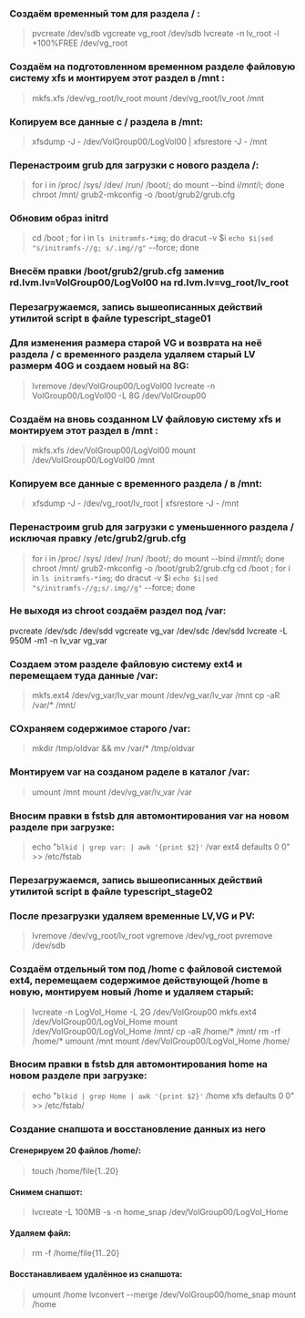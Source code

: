 ### Создаём временный том для раздела / :
>pvcreate /dev/sdb
>vgcreate vg_root /dev/sdb
>lvcreate -n lv_root -l +100%FREE /dev/vg_root

### Создаём на подготовленном временном разделе файловую систему xfs и монтируем этот раздел в /mnt :
>mkfs.xfs /dev/vg_root/lv_root
>mount /dev/vg_root/lv_root /mnt

### Копируем все данные с / раздела в /mnt:
>xfsdump -J - /dev/VolGroup00/LogVol00 | xfsrestore -J - /mnt

### Перенастроим grub для загрузки с нового раздела /:

>for i in /proc/ /sys/ /dev/ /run/ /boot/; do mount --bind $i /mnt/$i; done
>chroot /mnt/
>grub2-mkconfig -o /boot/grub2/grub.cfg

### Обновим образ initrd
>cd /boot ; for i in `ls initramfs-*img`; do dracut -v $i `echo $i|sed "s/initramfs-//g; s/.img//g"` --force; done

### Внесём правки /boot/grub2/grub.cfg заменив rd.lvm.lv=VolGroup00/LogVol00 на rd.lvm.lv=vg_root/lv_root

### Перезагружаемся, запись вышеописанных действий утилитой script  в файле typescript_stage01

### Для изменения размера старой VG и возврата на неё раздела / с временного раздела удаляем старый LV размерм 40G и создаем новый на 8G:
>lvremove /dev/VolGroup00/LogVol00
>lvcreate -n VolGroup00/LogVol00 -L 8G /dev/VolGroup00

### Создаём на вновь созданном LV файловую систему xfs и монтируем этот раздел в /mnt :
>mkfs.xfs /dev/VolGroup00/LogVol00
>mount /dev/VolGroup00/LogVol00 /mnt

### Копируем все данные с временного раздела / в /mnt:
>xfsdump -J - /dev/vg_root/lv_root | xfsrestore -J - /mnt

### Перенастроим grub для загрузки с уменьшенного раздела / исключая правку /etc/grub2/grub.cfg
>for i in /proc/ /sys/ /dev/ /run/ /boot/; do mount --bind $i /mnt/$i; done
>chroot /mnt/
>grub2-mkconfig -o /boot/grub2/grub.cfg
>cd /boot ; for i in `ls initramfs-*img`; do dracut -v $i `echo $i|sed "s/initramfs-//g;s/.img//g"` --force; done

### Не выходя из chroot создаём раздел под /var:

pvcreate /dev/sdc /dev/sdd
vgcreate vg_var /dev/sdc /dev/sdd
lvcreate -L 950M -m1 -n lv_var vg_var

### Создаем этом разделе файловую систему ext4 и перемещаем туда данные /var:
>mkfs.ext4 /dev/vg_var/lv_var
>mount /dev/vg_var/lv_var /mnt
>cp -aR /var/* /mnt/
### СОхраняем содержимое старого /var:
>mkdir /tmp/oldvar && mv /var/* /tmp/oldvar
### Монтируем var на созданом раделе в каталог /var:
>umount /mnt
>mount /dev/vg_var/lv_var /var

### Вносим правки в fstsb для автомонтирования var на новом разделе при загрузке:
>echo "`blkid | grep var: | awk '{print $2}'` /var ext4 defaults 0 0" >> /etc/fstab

### Перезагружаемся, запись вышеописанных действий утилитой script  в файле typescript_stage02

### После презагрузки удаляем временные LV,VG и PV:
>lvremove /dev/vg_root/lv_root
>vgremove /dev/vg_root
>pvremove /dev/sdb


### Создаём отдельный том под /home с файловой системой ext4, перемещаем содержимое действующей /home в новую, монтируем новый /home и удаляем старый:
>lvcreate -n LogVol_Home -L 2G /dev/VolGroup00
>mkfs.ext4 /dev/VolGroup00/LogVol_Home
>mount /dev/VolGroup00/LogVol_Home /mnt/
>cp -aR /home/* /mnt/
>rm -rf /home/*
>umount /mnt
>mount /dev/VolGroup00/LogVol_Home /home/

### Вносим правки в fstsb для автомонтирования home на новом разделе при загрузке:
>echo "`blkid | grep Home | awk '{print $2}'` /home xfs defaults 0 0" >> /etc/fstab/

### Создание снапшота и восстановление данных из него

#### Сгенерируем 20 файлов /home/:
>touch /home/file{1..20}
#### Снимем снапшот:
>lvcreate -L 100MB -s -n home_snap /dev/VolGroup00/LogVol_Home

#### Удаляем файл:
>rm -f /home/file{11..20}

#### Восстанавливаем удалённое из снапшота:
>umount /home
>lvconvert --merge /dev/VolGroup00/home_snap
>mount /home
